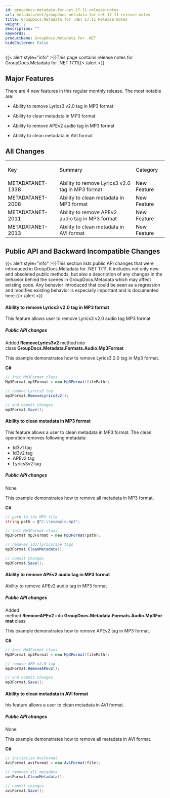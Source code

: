 ```yaml
---
id: groupdocs-metadata-for-net-17-11-release-notes
url: metadata/net/groupdocs-metadata-for-net-17-11-release-notes
title: GroupDocs.Metadata for .NET 17.11 Release Notes
weight: 2
description: ""
keywords: 
productName: GroupDocs.Metadata for .NET
hideChildren: False
---
```

{{< alert style="info" >}}This page contains release notes for GroupDocs.Metadata for .NET 17.11{{< /alert >}}

## Major Features

There are 4 new features in this regular monthly release. The most notable are:

*   Ability to remove Lyrics3 v2.0 tag in MP3 format
    
*   Ability to clean metadata in MP3 format
    
*   Ability to remove APEv2 audio tag in MP3 format
    
*   Ability to clean metadata in AVI format
    

## All Changes

<table class="confluenceTable"><tbody><tr><td class="confluenceTd"><p><span style="color: rgb(0, 0, 0);">Key</span></p></td><td class="confluenceTd"><p><span style="color: rgb(0, 0, 0);">Summary</span></p></td><td class="confluenceTd"><p><span style="color: rgb(0, 0, 0);">Category</span></p></td></tr><tr><td class="confluenceTd"><span style="color: rgb(0, 0, 0);">METADATANET-1338</span></td><td class="confluenceTd">Ability to remove Lyrics3 v2.0 tag in MP3 format</td><td class="confluenceTd"><span style="color: rgb(0, 0, 0);">New Feature</span></td></tr><tr><td colspan="1" class="confluenceTd"><span style="color: rgb(0, 0, 0);">METADATANET-2008</span></td><td colspan="1" class="confluenceTd">Ability to clean metadata in MP3 format</td><td colspan="1" class="confluenceTd"><span style="color: rgb(0, 0, 0);">New Feature</span></td></tr><tr><td colspan="1" class="confluenceTd"><span style="color: rgb(0, 0, 0);">METADATANET-2011</span></td><td colspan="1" class="confluenceTd">Ability to remove APEv2 audio tag in MP3 format</td><td colspan="1" class="confluenceTd"><span style="color: rgb(0, 0, 0);">New Feature</span></td></tr><tr><td colspan="1" class="confluenceTd"><span style="color: rgb(0, 0, 0);">METADATANET-2013</span></td><td colspan="1" class="confluenceTd">Ability to clean metadata in AVI format</td><td colspan="1" class="confluenceTd"><span style="color: rgb(0, 0, 0);">New Feature</span></td></tr></tbody></table>

## Public API and Backward Incompatible Changes

{{< alert style="info" >}}This section lists public API changes that were introduced in GroupDocs.Metadata for .NET 17.11. It includes not only new and obsoleted public methods, but also a description of any changes in the behavior behind the scenes in GroupDocs.Metadata which may affect existing code. Any behavior introduced that could be seen as a regression and modifies existing behavior is especially important and is documented here.{{< /alert >}}

#### **Ability to remove Lyrics3 v2.0 tag in MP3 format**

This feature allows user to remove Lyrics3 v2.0 audio tag MP3 format

##### Public API changes

Added **RemoveLyrics3v2** method into class **GroupDocs.Metadata.Formats.Audio.Mp3Format**

This example demonstrates how to remove Lyrics3 2.0 tag in Mp3 format.

**C#**

```csharp
// init Mp3Format class
Mp3Format mp3Format = new Mp3Format(filePath);

// remove Lyrics3 tag
mp3Format.RemoveLyrics3v2();

// and commit changes
mp3Format.Save();
```

#### Ability to clean metadata in MP3 format

This feature allows a user to clean metadata in MP3 format. The clean operation removes following metadata:

*   Id3v1 tag
*   Id3v2 tag
*   APEv2 tag
*   Lyrics3v2 tag

##### Public API changes

None

This example demonstrates how to remove all metadata in MP3 format.

**C#**

```csharp
// path to the MP3 file
string path = @"C:\\example.mp3";

// init Mp3Format class
Mp3Format mp3Format = new Mp3Format(path);

// removes id3/lyrics/ape tags
mp3Format.CleanMetadata();

// commit changes
mp3Format.Save();
```

#### Ability to remove APEv2 audio tag in MP3 format

Ability to remove APEv2 audio tag in MP3 format

##### Public API changes

Added method **RemoveAPEv2** into **GroupDocs.Metadata.Formats.Audio.Mp3Format** class

This example demonstrates how to remove APEv2 tag in MP3 format.

**C#**

```csharp
// init Mp3Format class
Mp3Format mp3Format = new Mp3Format(filePath);

// remove APE v2.0 tag
mp3Format.RemoveAPEv2();

// and commit changes
mp3Format.Save();
```

#### Ability to clean metadata in AVI format

his feature allows a user to clean metadata in AVI format.

##### Public API changes

None

This example demonstrates how to remove all metadata in AVI format.

**C#**

```csharp
// initialize AviFormat
AviFormat aviFormat = new AviFormat(file);

// removes all metadata
aviFormat.CleanMetadata();

// commit changes
aviFormat.Save();
```
